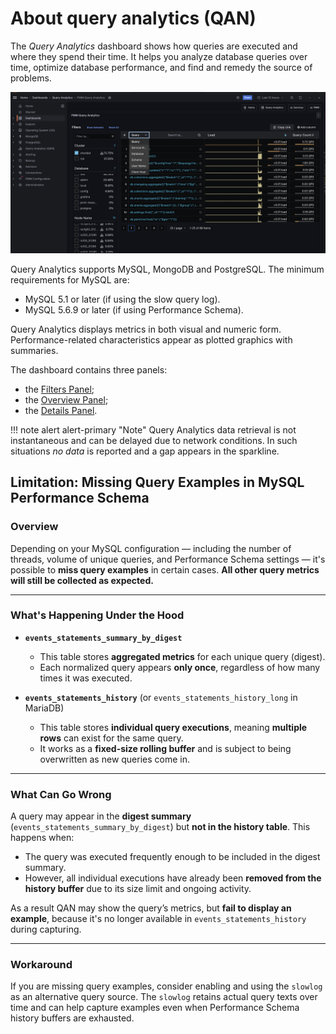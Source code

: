 # About query analytics (QAN)

The *Query Analytics* dashboard shows how queries are executed and where they spend their time.  It helps you analyze database queries over time, optimize database performance, and find and remedy the source of problems.

![!image](../../images/PMM_Query_Analytics.jpg)

Query Analytics supports MySQL, MongoDB and PostgreSQL. The minimum requirements for MySQL are:

- MySQL 5.1 or later (if using the slow query log).
- MySQL 5.6.9 or later (if using Performance Schema).

Query Analytics displays metrics in both visual and numeric form. Performance-related characteristics appear as plotted graphics with summaries.

The dashboard contains three panels:

- the [Filters Panel](panels/filters.md);
- the [Overview Panel](panels/overview.md);
- the [Details Panel](panels/details.md).

!!! note alert alert-primary "Note"
    Query Analytics data retrieval is not instantaneous and can be delayed due to network conditions. In such situations *no data* is reported and a gap appears in the sparkline.

## Limitation: Missing Query Examples in MySQL Performance Schema

### Overview

Depending on your MySQL configuration — including the number of threads, volume of unique queries, and Performance Schema settings — it's possible to **miss query examples** in certain cases. **All other query metrics will still be collected as expected.**

---

### What's Happening Under the Hood

- **`events_statements_summary_by_digest`**  
  - This table stores **aggregated metrics** for each unique query (digest).  
  - Each normalized query appears **only once**, regardless of how many times it was executed.

- **`events_statements_history`** (or `events_statements_history_long` in MariaDB)  
  - This table stores **individual query executions**, meaning **multiple rows** can exist for the same query.  
  - It works as a **fixed-size rolling buffer** and is subject to being overwritten as new queries come in.

---

### What Can Go Wrong

A query may appear in the **digest summary** (`events_statements_summary_by_digest`) but **not in the history table**. This happens when:

- The query was executed frequently enough to be included in the digest summary.
- However, all individual executions have already been **removed from the history buffer** due to its size limit and ongoing activity.

As a result QAN may show the query’s metrics, but **fail to display an example**, because it's no longer available in `events_statements_history` during capturing.

---

### Workaround

If you are missing query examples, consider enabling and using the `slowlog` as an alternative query source. The `slowlog` retains actual query texts over time and can help capture examples even when Performance Schema history buffers are exhausted.
